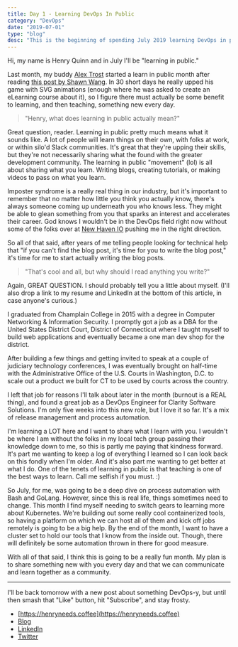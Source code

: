 ```yaml
---
title: Day 1 - Learning DevOps In Public
category: "DevOps"
date: "2019-07-01"
type: "blog"
desc: "This is the beginning of spending July 2019 learning DevOps in public."
---
```


Hi, my name is Henry Quinn and in July I'll be "learning in public."

Last month, my buddy [Alex Trost](https://twitter.com/mistertrost) started a learn in public month after reading [this post by Shawn Wang](https://www.swyx.io/writing/learn-in-public/). In 30 short days he really upped his game with SVG animations (enough where he was asked to create an eLearning course about it), so I figure there must actually be some benefit to learning, and then teaching, something new every day.

> "Henry, what does learning in public actually mean?"

Great question, reader. Learning in public pretty much means what it sounds like. A lot of people will learn things on their own, with folks at work, or within silo'd Slack communities. It's great that they're upping their skills, but they're not necessarily sharing what the found with the greater development community. The learning in public "movement" (lol) is all about sharing what you learn. Writing blogs, creating tutorials, or making videos to pass on what you learn.

Imposter syndrome is a really real thing in our industry, but it's important to remember that no matter how little you think you actually know, there's always someone coming up underneath you who knows less. They might be able to glean something from you that sparks an interest and accelerates their career. God knows I wouldn't be in the DevOps field right now without some of the folks over at [New Haven IO](https://newhaven.io) pushing me in the right direction.

So all of that said, after years of me telling people looking for technical help that "if you can't find the blog post, it's time for you to write the blog post," it's time for me to start actually writing the blog posts.

> "That's cool and all, but why should I read anything you write?"

Again, GREAT QUESTION. I should probably tell you a little about myself. (I'll also drop a link to my resume and LinkedIn at the bottom of this article, in case anyone's curious.)

I graduated from Champlain College in 2015 with a degree in Computer Networking & Information Security. I promptly got a job as a DBA for the United States District Court, District of Connecticut where I taught myself to build web applications and eventually became a one man dev shop for the district.

After building a few things and getting invited to speak at a couple of judiciary technology conferences, I was eventually brought on half-time with the Administrative Office of the U.S. Courts in Washington, D.C. to scale out a product we built for CT to be used by courts across the country.

I left that job for reasons I'll talk about later in the month (burnout is a REAL thing), and found a great job as a DevOps Engineer for Clarity Software Solutions. I'm only five weeks into this new role, but I love it so far. It's a mix of release management and process automation.

I'm learning a LOT here and I want to share what I learn with you. I wouldn't be where I am without the folks in my local tech group passing their knowledge down to me, so this is partly me paying that kindness forward. It's part me wanting to keep a log of everything I learned so I can look back on this fondly when I'm older. And it's also part me wanting to get better at what I do. One of the tenets of learning in public is that teaching is one of the best ways to learn. Call me selfish if you must. :)

So July, for me, was going to be a deep dive on process automation with Bash and GoLang. However, since this is real life, things sometimes need to change. This month I find myself needing to switch gears to learning more about Kubernetes. We're building out some really cool containerized tools, so having a platform on which we can host all of them and kick off jobs remotely is going to be a big help. By the end of the month, I want to have a cluster set to hold our tools that I know from the inside out. Though, there will definitely be some automation thrown in there for good measure.

With all of that said, I think this is going to be a really fun month. My plan is to share something new with you every day and that we can communicate and learn together as a community.

---

I'll be back tomorrow with a new post about something DevOps-y, but until then smash that "Like" button, hit "Subscribe", and stay frosty.

- [https://henryneeds.coffee](https://henryneeds.coffee)
- [Blog](https://henryneeds.coffee/blog)
- [LinkedIn](https://linkedin.com/in/henryquinniv)
- [Twitter](https://twitter.com/quinncuatro)
